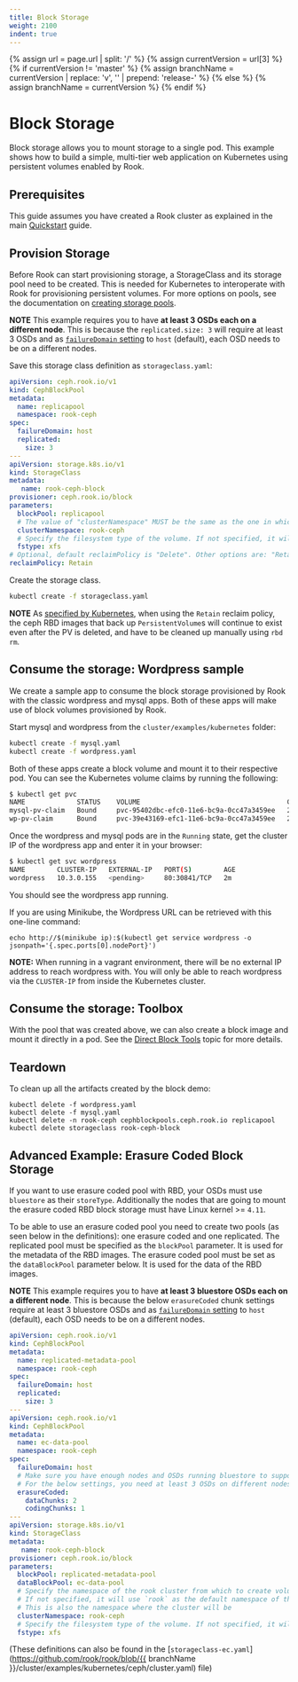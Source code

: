 ```yaml
---
title: Block Storage
weight: 2100
indent: true
---
```

{% assign url = page.url | split: '/' %}
{% assign currentVersion = url[3] %}
{% if currentVersion != 'master' %}
{% assign branchName = currentVersion | replace: 'v', '' | prepend: 'release-' %}
{% else %}
{% assign branchName = currentVersion %}
{% endif %}
# Block Storage

Block storage allows you to mount storage to a single pod. This example shows how to build a simple, multi-tier web application on Kubernetes using persistent volumes enabled by Rook.

## Prerequisites

This guide assumes you have created a Rook cluster as explained in the main [Quickstart](ceph-quickstart.md) guide.

## Provision Storage

Before Rook can start provisioning storage, a StorageClass and its storage pool need to be created. This is needed for Kubernetes to interoperate with Rook for provisioning persistent volumes. For more options on pools, see the documentation on [creating storage pools](ceph-pool-crd.md).

**NOTE** This example requires you to have **at least 3 OSDs each on a different node**.
This is because the `replicated.size: 3` will require at least 3 OSDs and as [`failureDomain` setting](ceph-pool-crd.md#spec) to `host` (default), each OSD needs to be on a different nodes.

Save this storage class definition as `storageclass.yaml`:

```yaml
apiVersion: ceph.rook.io/v1
kind: CephBlockPool
metadata:
  name: replicapool
  namespace: rook-ceph
spec:
  failureDomain: host
  replicated:
    size: 3
---
apiVersion: storage.k8s.io/v1
kind: StorageClass
metadata:
   name: rook-ceph-block
provisioner: ceph.rook.io/block
parameters:
  blockPool: replicapool
  # The value of "clusterNamespace" MUST be the same as the one in which your rook cluster exist
  clusterNamespace: rook-ceph
  # Specify the filesystem type of the volume. If not specified, it will use `ext4`.
  fstype: xfs
# Optional, default reclaimPolicy is "Delete". Other options are: "Retain", "Recycle" as documented in https://kubernetes.io/docs/concepts/storage/storage-classes/
reclaimPolicy: Retain
```

Create the storage class.
```bash
kubectl create -f storageclass.yaml
```

**NOTE** As [specified by Kubernetes](https://v1-13.docs.kubernetes.io/docs/concepts/storage/persistent-volumes/#retain), when using the `Retain` reclaim policy, the ceph RBD images that back up `PersistentVolume`s will continue to exist even after the PV is deleted, and have to be cleaned up manually using `rbd rm`.

## Consume the storage: Wordpress sample

We create a sample app to consume the block storage provisioned by Rook with the classic wordpress and mysql apps.
Both of these apps will make use of block volumes provisioned by Rook.

Start mysql and wordpress from the `cluster/examples/kubernetes` folder:

```bash
kubectl create -f mysql.yaml
kubectl create -f wordpress.yaml
```

Both of these apps create a block volume and mount it to their respective pod. You can see the Kubernetes volume claims by running the following:

```bash
$ kubectl get pvc
NAME             STATUS    VOLUME                                     CAPACITY   ACCESSMODES   AGE
mysql-pv-claim   Bound     pvc-95402dbc-efc0-11e6-bc9a-0cc47a3459ee   20Gi       RWO           1m
wp-pv-claim      Bound     pvc-39e43169-efc1-11e6-bc9a-0cc47a3459ee   20Gi       RWO           1m
```

Once the wordpress and mysql pods are in the `Running` state, get the cluster IP of the wordpress app and enter it in your browser:

```bash
$ kubectl get svc wordpress
NAME        CLUSTER-IP   EXTERNAL-IP   PORT(S)        AGE
wordpress   10.3.0.155   <pending>     80:30841/TCP   2m
```

You should see the wordpress app running.

If you are using Minikube, the Wordpress URL can be retrieved with this one-line command:

```console
echo http://$(minikube ip):$(kubectl get service wordpress -o jsonpath='{.spec.ports[0].nodePort}')
```

**NOTE:** When running in a vagrant environment, there will be no external IP address to reach wordpress with.  You will only be able to reach wordpress via the `CLUSTER-IP` from inside the Kubernetes cluster.

## Consume the storage: Toolbox

With the pool that was created above, we can also create a block image and mount it directly in a pod. See the [Direct Block Tools](direct-tools.md#block-storage-tools) topic for more details.

## Teardown

To clean up all the artifacts created by the block demo:

```
kubectl delete -f wordpress.yaml
kubectl delete -f mysql.yaml
kubectl delete -n rook-ceph cephblockpools.ceph.rook.io replicapool
kubectl delete storageclass rook-ceph-block
```

## Advanced Example: Erasure Coded Block Storage

If you want to use erasure coded pool with RBD, your OSDs must use `bluestore` as their `storeType`.
Additionally the nodes that are going to mount the erasure coded RBD block storage must have Linux kernel >= `4.11`.

To be able to use an erasure coded pool you need to create two pools (as seen below in the definitions): one erasure coded and one replicated.
The replicated pool must be specified as the `blockPool` parameter. It is used for the metadata of the RBD images.
The erasure coded pool must be set as the `dataBlockPool` parameter below. It is used for the data of the RBD images.

**NOTE** This example requires you to have **at least 3 bluestore OSDs each on a different node**.
This is because the below `erasureCoded` chunk settings require at least 3 bluestore OSDs and as [`failureDomain` setting](ceph-pool-crd.md#spec) to `host` (default), each OSD needs to be on a different nodes.

```yaml
apiVersion: ceph.rook.io/v1
kind: CephBlockPool
metadata:
  name: replicated-metadata-pool
  namespace: rook-ceph
spec:
  failureDomain: host
  replicated:
    size: 3
---
apiVersion: ceph.rook.io/v1
kind: CephBlockPool
metadata:
  name: ec-data-pool
  namespace: rook-ceph
spec:
  failureDomain: host
  # Make sure you have enough nodes and OSDs running bluestore to support the replica size or erasure code chunks.
  # For the below settings, you need at least 3 OSDs on different nodes (because the `failureDomain` is `host` by default).
  erasureCoded:
    dataChunks: 2
    codingChunks: 1
---
apiVersion: storage.k8s.io/v1
kind: StorageClass
metadata:
   name: rook-ceph-block
provisioner: ceph.rook.io/block
parameters:
  blockPool: replicated-metadata-pool
  dataBlockPool: ec-data-pool
  # Specify the namespace of the rook cluster from which to create volumes.
  # If not specified, it will use `rook` as the default namespace of the cluster.
  # This is also the namespace where the cluster will be
  clusterNamespace: rook-ceph
  # Specify the filesystem type of the volume. If not specified, it will use `ext4`.
  fstype: xfs
```

(These definitions can also be found in the [`storageclass-ec.yaml`](https://github.com/rook/rook/blob/{{ branchName }}/cluster/examples/kubernetes/ceph/cluster.yaml) file)
